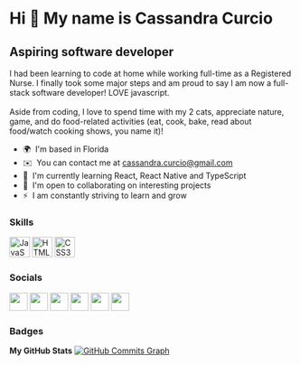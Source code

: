 Hi 👋 My name is Cassandra Curcio
=================================

Aspiring software developer
---------------------------

I had been learning to code  at home while working full-time as a Registered Nurse. I finally took some major steps and am proud to say I am now a full-stack software developer! LOVE javascript.
<br><br> Aside from coding, I love to spend time with my 2 cats, appreciate nature, game, and do food-related activities (eat, cook, bake, read about food/watch cooking shows, you name it)!

*   🌍  I'm based in Florida
*   ✉️  You can contact me at [cassandra.curcio@gmail.com](mailto:cassandra.curcio@gmail.com)
*   🧠  I'm currently learning React, React Native and TypeScript
*   🤝  I'm open to collaborating on interesting projects
*   ⚡  I am constantly striving to learn and grow

### Skills

<p align="left">
<a href="https://developer.mozilla.org/en-US/docs/Web/JavaScript" target="_blank" rel="noreferrer"><img src="https://raw.githubusercontent.com/danielcranney/readme-generator/main/public/icons/skills/javascript-colored.svg" width="36" height="36" alt="JavaScript" /></a>
 <a href="https://developer.mozilla.org/en-US/docs/Glossary/HTML5" target="_blank" rel="noreferrer"><img src="https://raw.githubusercontent.com/danielcranney/readme-generator/main/public/icons/skills/html5-colored.svg" width="36" height="36" alt="HTML5" /></a>
<a href="https://reactjs.org/" target="_blank" rel="noreferrer"><img src="https://upload.wikimedia.org/wikipedia/commons/thumb/a/a7/React-icon.svg/1200px-React-icon.svg.png" width="36" height="36" alt="CSS3" /></a>
</p>
                    
### Socials
                
<p align="left">
                          
 <a href="https://www.codepen.io/cassichan" target="_blank" rel="noreferrer"><img src="https://raw.githubusercontent.com/danielcranney/readme-generator/main/public/icons/socials/codepen.svg" width="32" height="32" /></a>  <a href="https://www.dev.to/cassichan" target="_blank" rel="noreferrer"><img src="https://raw.githubusercontent.com/danielcranney/readme-generator/main/public/icons/socials/devdotto.svg" width="32" height="32" /></a>  <a href="https://discord.com/users/cc1592" target="_blank" rel="noreferrer"><img src="https://raw.githubusercontent.com/danielcranney/readme-generator/main/public/icons/socials/discord.svg" width="32" height="32" /></a>  <a href="https://www.github.com/cassichan" target="_blank" rel="noreferrer"><img src="https://raw.githubusercontent.com/danielcranney/readme-generator/main/public/icons/socials/github.svg" width="32" height="32" /></a>  <a href="https://www.linkedin.com/in/cassandra-l-curcio" target="_blank" rel="noreferrer"><img src="https://raw.githubusercontent.com/danielcranney/readme-generator/main/public/icons/socials/linkedin.svg" width="32" height="32" /></a>  <a href="http://www.medium.com/cassandra.curcio" target="_blank" rel="noreferrer"><img src="https://raw.githubusercontent.com/danielcranney/readme-generator/main/public/icons/socials/medium.svg" width="32" height="32" /></a></p>

### Badges
<b>My GitHub Stats</b>
<a href="http://www.github.com/cassichan"><img src="https://activity-graph.herokuapp.com/graph?username=cassichan&bg_color=1c1917&color=ffffff&line=0891b2&point=ffffff&area_color=1c1917&area=true&hide_border=true&custom_title=GitHub%20Commits%20Graph" alt="GitHub Commits Graph" /></a>
